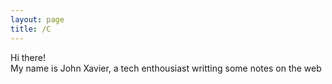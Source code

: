 ```yaml
---
layout: page
title: /C
---
```

<p class="message">
  Hi there!<br>
  My name is John Xavier, a tech enthousiast writting some notes on the web
</p>